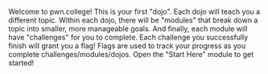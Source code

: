 Welcome to pwn.college! This is your first "dojo".
Each dojo will teach you a different topic.
Within each dojo, there will be "modules" that break down a topic into smaller, more manageable goals.
And finally, each module will have "challenges" for you to complete. 
Each challenge you successfully finish will grant you a flag! 
Flags are used to track your progress as you complete challenges/modules/dojos.
Open the "Start Here" module to get started!
